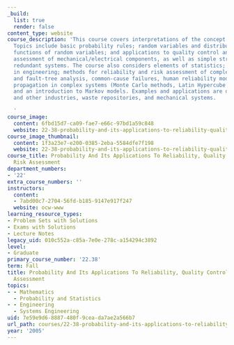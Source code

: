 ```yaml
---
_build:
  list: true
  render: false
content_type: website
course_description: 'This course covers interpretations of the concept of probability.
  Topics include basic probability rules; random variables and distribution functions;
  functions of random variables; and applications to quality control and the reliability
  assessment of mechanical/electrical components, as well as simple structures and
  redundant systems. The course also considers elements of statistics; Bayesian methods
  in engineering; methods for reliability and risk assessment of complex systems (event-tree
  and fault-tree analysis, common-cause failures, human reliability models); uncertainty
  propagation in complex systems (Monte Carlo methods, Latin Hypercube Sampling);
  and an introduction to Markov models. Examples and applications are drawn from nuclear
  and other industries, waste repositories, and mechanical systems.

  '
course_image:
  content: 6fbd15d7-ca09-fae7-e66c-97bd1a59c848
  website: 22-38-probability-and-its-applications-to-reliability-quality-control-and-risk-assessment-fall-2005
course_image_thumbnail:
  content: 1f3a23e7-e200-0385-2eba-5584dfe7f198
  website: 22-38-probability-and-its-applications-to-reliability-quality-control-and-risk-assessment-fall-2005
course_title: Probability And Its Applications To Reliability, Quality Control, And
  Risk Assessment
department_numbers:
- '22'
extra_course_numbers: ''
instructors:
  content:
  - 7abd00c7-2704-56fd-b185-9147e917f247
  website: ocw-www
learning_resource_types:
- Problem Sets with Solutions
- Exams with Solutions
- Lecture Notes
legacy_uid: 010c552a-c85a-7e0e-278c-a154294c3892
level:
- Graduate
primary_course_number: '22.38'
term: Fall
title: Probability And Its Applications To Reliability, Quality Control, And Risk
  Assessment
topics:
- - Mathematics
  - Probability and Statistics
- - Engineering
  - Systems Engineering
uid: 7e59e9d6-8887-480f-9cea-da7ae2a566b7
url_path: courses/22-38-probability-and-its-applications-to-reliability-quality-control-and-risk-assessment-fall-2005
year: '2005'
---
```

